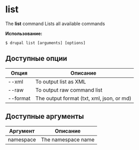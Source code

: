 # list
The **list** command Lists all available commands

**Использование:**
```
$ drupal list [arguments] [options] 
```

## Доступные опции
Опция | Описание
-------|-------------
--xml | To output list as XML
--raw | To output raw command list
--format | The output format (txt, xml, json, or md)

## Доступные аргументы
Аргумент | Описание
---------|-------------
namespace | The namespace name

